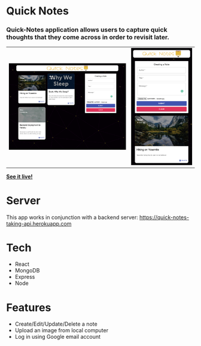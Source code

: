# **Quick Notes**

### Quick-Notes application allows users to capture quick thoughts that they come across in order to revisit later.

<table>
  <tr>
      <td vlign="center">
        <img src="client/public/notes1.png" alt="notes1">
      </td>
      <td vlign="center">
        <img src="client/public/notes2.png" alt="notes2">
      </td>
    </tr>
</table>

**[See it live!](https://quick-notes-client.netlify.app/)**


# **Server**
This app works in conjunction with a backend server: https://quick-notes-taking-api.herokuapp.com

# **Tech**
- React
- MongoDB
- Express
- Node

# **Features**
- Create/Edit/Update/Delete a note
- Upload an image from local computer
- Log in using Google email account
